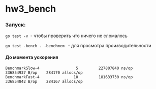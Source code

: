 # hw3_bench

### Запуск:
   
   ```go test -v ```- чтобы проверить что ничего не сломалось
   
   ```go test -bench . -benchmem ``` - для просмотра производительности
   
   
   
#### До момента ускорения   
   ```
   BenchmarkSlow-4                5         227807840 ns/op        336854937 B/op    284170 allocs/op
   BenchmarkFast-4               10         181633730 ns/op        336854842 B/op    284167 allocs/op
   ```